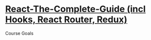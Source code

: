 # [React-The-Complete-Guide (incl Hooks, React Router, Redux)](https://www.udemy.com/course/react-the-complete-guide-incl-redux)

Course Goals
